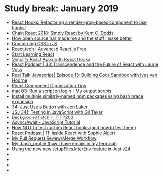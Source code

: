 # Study break: January 2019

- [React Hooks: Refactoring a render-prop-based component to use hooks!](https://www.youtube.com/watch?v=_eVyLVFlSQk)
- [Chain React 2018: Simply React by Kent C. Dodds](https://www.youtube.com/watch?v=M9X2qGddHkU)
- [How open source has made me and the stuff I make better](https://www.youtube.com/watch?v=6mtPPkKchcQ)
- [Concerning CSS in JS](https://www.youtube.com/watch?v=R1_nGU0x3Wk)
- [React.tech | Advanced React.js Free](https://courses.reach.tech/p/advanced-react-free)
- [Start Learning React](https://egghead.io/courses/start-learning-react)
- [Simplify React Apps with React Hooks](https://egghead.io/courses/simplify-react-apps-with-react-hooks)
- [React Podcast | 33: Transcendence and the Future of React with Laurie Voss](https://reactpodcast.com/33)
- [Real Talk Javascript | Episode 13: Building Code Sandbox with Ives van Hoorne](https://realtalkjavascript.simplecast.fm/93ad4458)
- [React Component Organization Tips](https://www.youtube.com/watch?v=n-bqy1WUphs)
- [macOS: Run a script on login](https://www.youtube.com/watch?v=mOXo-Yjr800) - My output [scripts](https://github.com/eowino/scripts)
- [Install multiple similarly-named npm packages using bash brace expansion](https://www.youtube.com/watch?v=gpbpAVbFVEM)
- [34: Just Use a Button with Jen Luker](https://reactpodcast.com/34)
- [JSJ 341: Testing in JavaScript with Gil Tayar](https://devchat.tv/js-jabber/jsj-341-testing-in-javascript-with-gil-tayar/)
- [Background Fetch - HTTP203](https://www.youtube.com/watch?v=cElAoxhQz6w)
- [Async/Await - JavaScript Tutorial](https://www.youtube.com/watch?v=jAAmI5gMlVo)
- [How NOT to test custom React hooks (and how to test them)](https://www.youtube.com/watch?v=0e6WCQYg5tU&t=21s)
- [React Podcast | 11: Inside React with Sophie Alpert](https://reactpodcast.com/11)
- [My Pull Request Review/Merge Workflow](https://www.youtube.com/watch?v=AgJGC5Vsxlo)
- [My .bash_profile (how I have emojis in my terminal)](https://www.youtube.com/watch?v=CMILpbL6e88)
- [Using the new new setupFilesAfterEnv feature in Jest v24](https://www.youtube.com/watch?v=VZEszZxeJQs)
- []()
- []()
- []()
- []()
